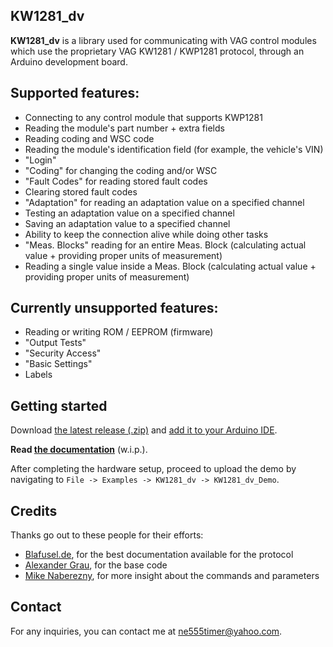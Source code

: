 ## KW1281_dv
**KW1281_dv** is a library used for communicating with VAG control modules which use the proprietary VAG KW1281 / KWP1281 protocol, through an Arduino development board.

## Supported features:
- Connecting to any control module that supports KWP1281
- Reading the module's part number + extra fields
- Reading coding and WSC code
- Reading the module's identification field (for example, the vehicle's VIN)
- "Login"
- "Coding" for changing the coding and/or WSC
- "Fault Codes" for reading stored fault codes
- Clearing stored fault codes
- "Adaptation" for reading an adaptation value on a specified channel
- Testing an adaptation value on a specified channel
- Saving an adaptation value to a specified channel
- Ability to keep the connection alive while doing other tasks
- "Meas. Blocks" reading for an entire Meas. Block (calculating actual value + providing proper units of measurement)
- Reading a single value inside a Meas. Block (calculating actual value + providing proper units of measurement)

## Currently unsupported features:
- Reading or writing ROM / EEPROM (firmware)
- "Output Tests"
- "Security Access"
- "Basic Settings"
- Labels

## Getting started
Download [the latest release (.zip)](https://github.com/domnulvlad/KW1281_dv/releases/latest) and [add it to your Arduino IDE](https://docs.arduino.cc/software/ide-v1/tutorials/installing-libraries#importing-a-zip-library).

**Read [the documentation](../../wiki)** (w.i.p.).

After completing the hardware setup, proceed to upload the demo by navigating to `File -> Examples -> KW1281_dv -> KW1281_dv_Demo`.

## Credits
Thanks go out to these people for their efforts:
* [Blafusel.de](https://www.blafusel.de/obd/obd2_kw1281.html), for the best documentation available for the protocol
* [Alexander Grau](http://grauonline.de/wordpress/?p=74), for the base code
* [Mike Naberezny](https://github.com/mnaberez/vwradio/blob/main/kwp1281_tool/firmware/kwp1281.h), for more insight about the commands and parameters

## Contact
For any inquiries, you can contact me at [ne555timer@yahoo.com](mailto:ne555timer@yahoo.com).
